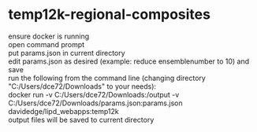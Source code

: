 # temp12k-regional-composites

ensure docker is running  
open command prompt  
put params.json in current directory  
edit params.json as desired (example: reduce ensemblenumber to 10) and save  
run the following from the command line (changing directory "C:/Users/dce72/Downloads" to your needs):  
docker run -v C:/Users/dce72/Downloads:/output -v C:/Users/dce72/Downloads/params.json:params.json davidedge/lipd_webapps:temp12k  
output files will be saved to current directory  
